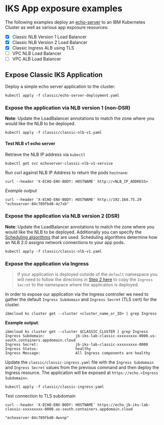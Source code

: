 # IKS App exposure examples

The following examples deploy an [echo-server][echo-server] to an IBM Kubernetes Cluster as well as various app exposure resources:

- [x] Classic NLB Version 1 Load Balancer
- [x] Classic NLB Version 2 Load Balancer
- [x] Classic Ingress ALB using TLS
- [ ] VPC NLB Load Balancer
- [ ] VPC ALB Load Balancer 

## Expose Classic IKS Application

Deploy a simple echo server application to the cluster:

```shell
kubectl apply -f classic/echo-server-deployment.yaml
```

### Expose the application via NLB version 1 (non-DSR)

**Note**: Update the LoadBalancer annotations to match the zone where you would like the NLB to be deployed.

```shell
kubectl apply -f classic/classic-nlb-v1.yaml
```

#### Test NLB v1 echo server

Retrieve the NLB IP address via `kubectl`

```shell
kubectl get svc echoserver-classic-nlb-v1-service
```

Run curl against NLB IP Address to return the pods `hostnane`:

```shell
curl --header 'X-ECHO-ENV-BODY: HOSTNAME' http://<NLB_IP_ADDRESS>
```

*Example output*

```shell
curl --header 'X-ECHO-ENV-BODY: HOSTNAME' http://192.168.75.29
"echoserver-84c789fbd8-4z7xb"
```

### Expose the application via NLB version 2 (DSR)

**Note**: Update the LoadBalancer annotations to match the zone where you would like the NLB to be deployed. Additionally you can specify the [Scheduling algorithms][nlbv2-annotations] that are used. Scheduling algorithms determine how an NLB 2.0 assigns network connections to your app pods. 

```shell
kubectl apply -f classic/classic-nlb-v1.yaml
```

### Expose the application via Ingress

> If your application is deployed outside of the `default` namespace you will need to follow the directions in [Step 2 here][non-default-app] to copy the `Ingress Secret` to the namespace where the application is deployed.

In order to expose our application via the Ingress controller we need to gather the default `Ingress Subdomain` and `Ingress Secret` (TLS cert) for the cluster. 

```shell
ibmcloud ks cluster get --cluster <cluster_name_or_ID> | grep Ingress
```

**Example output**:

```shell
ibmcloud ks cluster get --cluster $CLASSIC_CLUSTER | grep Ingress
Ingress Subdomain:              jb-iks-lab-classic-xxxxxxxxx-0000.us-south.containers.appdomain.cloud
Ingress Secret:                 jb-iks-lab-classic-xxxxxxxxx-0000
Ingress Status:                 healthy
Ingress Message:                All Ingress components are healthy
```

Update the `classic/classic-ingress.yaml` file with the `Ingress Subdomain` and `Ingress Secret` values from the previous command and then deploy the Ingress resource. The application will be exposed at `https://echo.<Ingress Subdomain>`.

```shell
kubectl apply -f classic/classic-ingress.yaml
```

Test connection to TLS subdomain

```shell
curl --header 'X-ECHO-ENV-BODY: HOSTNAME' https://echo.jb-iks-lab-classic-xxxxxxxxx-0000.us-south.containers.appdomain.cloud

"echoserver-84c789fbd8-4wvnp"
```

[nlbv2-annotations]: https://cloud.ibm.com/docs/containers?topic=containers-loadbalancer-v2#scheduling_supported
[non-default-app]: https://cloud.ibm.com/docs/containers?topic=containers-ingress-types#alb-com-create-ibm-domain
[echo-server]: https://ealenn.github.io/Echo-Server/
